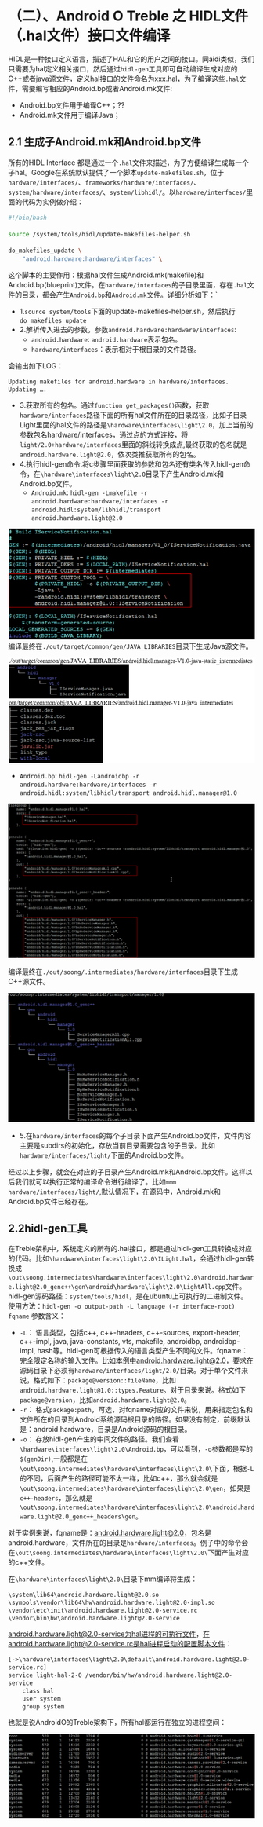 # （二）、Android O Treble 之 HIDL文件（.hal文件）接口文件编译
HIDL是一种接口定义语言，描述了HAL和它的用户之间的接口。同aidi类似，我们只需要为hal定义相关接口，然后通过`hidl-gen`工具即可自动编译生成对应的C++或者java源文件，定义hal接口的文件命名为xxx.hal，为了编译这些`.hal`文件，需要编写相应的Android.bp或者Android.mk文件:

* Android.bp文件用于编译C++；??
* Android.mk文件用于编译Java；

## 2.1 生成子Android.mk和Android.bp文件
所有的HIDL Interface 都是通过一个`.hal`文件来描述，为了方便编译生成每一个子hal。Google在系统默认提供了一个脚本`update-makefiles.sh`，位于`hardware/interfaces/`、`frameworks/hardware/interfaces/`、`system/hardware/interfaces/`、`system/libhidl/`。以`hardware/interfaces/`里面的代码为实例做介绍：

```bash
#!/bin/bash

source /system/tools/hidl/update-makefiles-helper.sh

do_makefiles_update \
	"android.hardware:hardware/interfaces" \
```

这个脚本的主要作用：根据hal文件生成Android.mk(makefile)和Android.bp(blueprint)文件。在`hardware/interfaces`的子目录里面，存在`.hal`文件的目录，都会产生`Android.bp`和`Android.mk`文件。详细分析如下：`

* 1.`source system/tools`下面的update-makefiles-helper.sh，然后执行`do_makefiles_update`
* 2.解析传入进去的参数。参数`android.hardware:hardware/interfaces`:
	* `android.hardware`: `android.hardware`表示包名。
	* `hardware/interfaces`：表示相对于根目录的文件路径。

会输出如下LOG：

```
Updating makefiles for android.hardware in hardware/interfaces.
Updating ….
```

* 3.获取所有的包名。通过`function get_packages()`函数，获取`hardware/interfaces`路径下面的所有hal文件所在的目录路径，比如子目录Light里面的hal文件的路径是`\hardware\interfaces\light\2.0`，加上当前的参数包名hardware/interfaces，通过点的方式连接，将`light/2.0+hardware/interfaces`里面的斜线转换成点,最终获取的包名就是 `android.hardware.light@2.0`，依次类推获取所有的包名。
* 4.执行hidl-gen命令.将c步骤里面获取的参数和包名还有类名传入hidl-gen命令，在`\hardware\interfaces\light\2.0`目录下产生Android.mk和Android.bp文件。
	*	`Android.mk`: `hidl-gen -Lmakefile -r android.hardware:hardware/interfaces -r `
`android.hidl:system/libhidl/transport android.hardware.light@2.0`

![](image/Treble-12-HIDL-android-hal-make.png)
编译最终在`./out/target/common/gen/JAVA_LIBRARIES`目录下生成Java源文件。

![](image/Treble-13-HIDL-android-make-java.png)

* `Android.bp`: `hidl-gen -Landroidbp -r android.hardware:hardware/interfaces -r android.hidl:system/libhidl/transport android.hidl.manager@1.0`

![](image/Treble-14-HIDL-android-hal-manager.png)

编译最终在`./out/soong/.intermediates/hardware/interfaces`目录下生成C++源文件。

![](image/Treble-15-HIDL-android-hal-manager-gen-c++.png)


* 5.在`hardware/interfaces`的每个子目录下面产生Android.bp文件，文件内容主要是subdirs的初始化，存放当前目录需要包含的子目录。比如`hardware/interfaces/light/`下面的Android.bp文件。

经过以上步骤，就会在对应的子目录产生Android.mk和Android.bp文件。这样以后我们就可以执行正常的编译命令进行编译了。比如`mmm hardware/interfaces/light/`,默认情况下，在源码中，Android.mk和Android.bp文件已经存在。

## 2.2hidl-gen工具
在Treble架构中，系统定义的所有的.hal接口，都是通过hidl-gen工具转换成对应的代码。比如`\hardware\interfaces\light\2.0\ILight.hal`，会通过hidl-gen转换成`\out\soong.intermediates\hardware\interfaces\light\2.0\android.hardware.light@2.0_genc++\gen\android\hardware\light\2.0\LightAll.cpp`文件。
hidl-gen源码路径：`system/tools/hidl`，是在ubuntu上可执行的二进制文件。
使用方法：`hidl-gen -o output-path -L language (-r interface-root) fqname`
参数含义：

* `-L`： 语言类型，包括c++, c++-headers, c++-sources, export-header, c++-impl, java, java-constants, vts, makefile, androidbp, androidbp-impl, hash等。hidl-gen可根据传入的语言类型产生不同的文件。fqname：完全限定名称的输入文件。比如本例中android.hardware.light@2.0，要求在源码目录下必须有`hardware/interfaces/light/2.0/`目录。对于单个文件来说，格式如下：`package@version::fileName`，比如`android.hardware.light@1.0::types.Feature`。对于目录来说。格式如下`package@version`，比如`android.hardware.light@2.0`。
* `-r`： 格式`package:path`，可选，对fqname对应的文件来说，用来指定包名和文件所在的目录到Android系统源码根目录的路径。如果没有制定，前缀默认是：android.hardware，目录是Android源码的根目录。
* `-o`： 存放hidl-gen产生的中间文件的路径。我们查看`\hardware\interfaces\light\2.0\Android.bp`，可以看到，`-o`参数都是写的`$(genDir)`,一般都是在`\out\soong.intermediates\hardware\interfaces\light\2.0\`下面，根据`-L`的不同，后面产生的路径可能不太一样，比如c++，那么就会就是`\out\soong.intermediates\hardware\interfaces\light\2.0\gen`，如果是`c++-headers`，那么就是`\out\soong.intermediates\hardware\interfaces\light\2.0\android.hardware.light@2.0_genc++_headers\gen`。

对于实例来说，fqname是：android.hardware.light@2.0，包名是android.hardware，文件所在的目录是`hardware/interfaces`。例子中的命令会在`\out\soong.intermediates\hardware\interfaces\light\2.0\`下面产生对应的c++文件。

在`\hardware\interfaces\light\2.0\`目录下mm编译将生成：

```
\system\lib64\android.hardware.light@2.0.so
\symbols\vendor\lib64\hw\android.hardware.light@2.0-impl.so
\vendor\etc\init\android.hardware.light@2.0-service.rc
\vendor\bin\hw\android.hardware.light@2.0-service
```
android.hardware.light@2.0-service为hal进程的可执行文件，在android.hardware.light@2.0-service.rc是hal进程启动的配置脚本文件：

```
[->\hardware\interfaces\light\2.0\default\android.hardware.light@2.0-service.rc]
service light-hal-2-0 /vendor/bin/hw/android.hardware.light@2.0-service
    class hal
    user system
    group system
```
也就是说AndroidO的Treble架构下，所有hal都运行在独立的进程空间：

![](image/Treble-16-HIDL-hal-process-.png)
